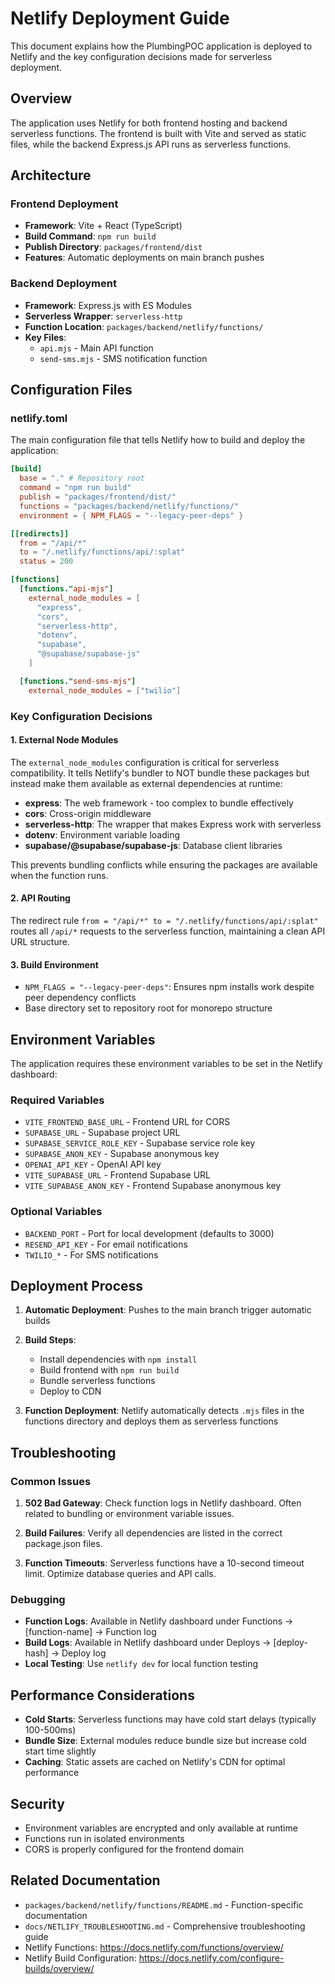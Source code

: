 # Netlify Deployment Guide

This document explains how the PlumbingPOC application is deployed to Netlify and the key configuration decisions made for serverless deployment.

## Overview

The application uses Netlify for both frontend hosting and backend serverless functions. The frontend is built with Vite and served as static files, while the backend Express.js API runs as serverless functions.

## Architecture

### Frontend Deployment
- **Framework**: Vite + React (TypeScript)
- **Build Command**: `npm run build`
- **Publish Directory**: `packages/frontend/dist`
- **Features**: Automatic deployments on main branch pushes

### Backend Deployment
- **Framework**: Express.js with ES Modules
- **Serverless Wrapper**: `serverless-http`
- **Function Location**: `packages/backend/netlify/functions/`
- **Key Files**:
  - `api.mjs` - Main API function
  - `send-sms.mjs` - SMS notification function

## Configuration Files

### netlify.toml

The main configuration file that tells Netlify how to build and deploy the application:

```toml
[build]
  base = "." # Repository root
  command = "npm run build"
  publish = "packages/frontend/dist/"
  functions = "packages/backend/netlify/functions/"
  environment = { NPM_FLAGS = "--legacy-peer-deps" }

[[redirects]]
  from = "/api/*"
  to = "/.netlify/functions/api/:splat"
  status = 200

[functions]
  [functions."api-mjs"]
    external_node_modules = [
      "express",
      "cors",
      "serverless-http",
      "dotenv",
      "supabase",
      "@supabase/supabase-js"
    ]

  [functions."send-sms-mjs"]
    external_node_modules = ["twilio"]
```

### Key Configuration Decisions

#### 1. External Node Modules
The `external_node_modules` configuration is critical for serverless compatibility. It tells Netlify's bundler to NOT bundle these packages but instead make them available as external dependencies at runtime:

- **express**: The web framework - too complex to bundle effectively
- **cors**: Cross-origin middleware
- **serverless-http**: The wrapper that makes Express work with serverless
- **dotenv**: Environment variable loading
- **supabase/@supabase/supabase-js**: Database client libraries

This prevents bundling conflicts while ensuring the packages are available when the function runs.

#### 2. API Routing
The redirect rule `from = "/api/*" to = "/.netlify/functions/api/:splat"` routes all `/api/*` requests to the serverless function, maintaining a clean API URL structure.

#### 3. Build Environment
- `NPM_FLAGS = "--legacy-peer-deps"`: Ensures npm installs work despite peer dependency conflicts
- Base directory set to repository root for monorepo structure

## Environment Variables

The application requires these environment variables to be set in the Netlify dashboard:

### Required Variables
- `VITE_FRONTEND_BASE_URL` - Frontend URL for CORS
- `SUPABASE_URL` - Supabase project URL
- `SUPABASE_SERVICE_ROLE_KEY` - Supabase service role key
- `SUPABASE_ANON_KEY` - Supabase anonymous key
- `OPENAI_API_KEY` - OpenAI API key
- `VITE_SUPABASE_URL` - Frontend Supabase URL
- `VITE_SUPABASE_ANON_KEY` - Frontend Supabase anonymous key

### Optional Variables
- `BACKEND_PORT` - Port for local development (defaults to 3000)
- `RESEND_API_KEY` - For email notifications
- `TWILIO_*` - For SMS notifications

## Deployment Process

1. **Automatic Deployment**: Pushes to the main branch trigger automatic builds
2. **Build Steps**:
   - Install dependencies with `npm install`
   - Build frontend with `npm run build`
   - Bundle serverless functions
   - Deploy to CDN

3. **Function Deployment**: Netlify automatically detects `.mjs` files in the functions directory and deploys them as serverless functions

## Troubleshooting

### Common Issues

1. **502 Bad Gateway**: Check function logs in Netlify dashboard. Often related to bundling or environment variable issues.

2. **Build Failures**: Verify all dependencies are listed in the correct package.json files.

3. **Function Timeouts**: Serverless functions have a 10-second timeout limit. Optimize database queries and API calls.

### Debugging

- **Function Logs**: Available in Netlify dashboard under Functions → [function-name] → Function log
- **Build Logs**: Available in Netlify dashboard under Deploys → [deploy-hash] → Deploy log
- **Local Testing**: Use `netlify dev` for local function testing

## Performance Considerations

- **Cold Starts**: Serverless functions may have cold start delays (typically 100-500ms)
- **Bundle Size**: External modules reduce bundle size but increase cold start time slightly
- **Caching**: Static assets are cached on Netlify's CDN for optimal performance

## Security

- Environment variables are encrypted and only available at runtime
- Functions run in isolated environments
- CORS is properly configured for the frontend domain

## Related Documentation

- `packages/backend/netlify/functions/README.md` - Function-specific documentation
- `docs/NETLIFY_TROUBLESHOOTING.md` - Comprehensive troubleshooting guide
- Netlify Functions: https://docs.netlify.com/functions/overview/
- Netlify Build Configuration: https://docs.netlify.com/configure-builds/overview/
